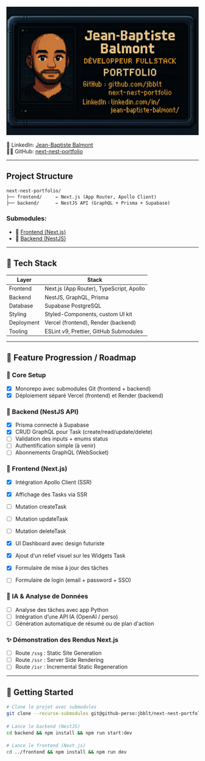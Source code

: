 ![Jean-Baptiste Pixel Portrait](./assets/jean-baptiste-balmont-pixel.png)

  🔗 LinkedIn: [Jean-Baptiste Balmont](https://www.linkedin.com/in/jean-baptiste-balmont/)  
  🧑‍💻 GitHub: [next-nest-portfolio](https://github.com/jbblt/next-nest-portfolio)

---

## Project Structure

```
next-nest-portfolio/
├── frontend/     ← Next.js (App Router, Apollo Client)
├── backend/      ← NestJS API (GraphQL + Prisma + Supabase)
```

### Submodules:
- 🔹 [Frontend (Next.js)](https://github.com/jbblt/next-nest-portfolio-frontend)
- 🔹 [Backend (NestJS)](https://github.com/jbblt/next-nest-portfolio-backend)

---

## 🚀 Tech Stack

| Layer       | Stack                                         |
|-------------|-----------------------------------------------|
| Frontend    | Next.js (App Router), TypeScript, Apollo      |
| Backend     | NestJS, GraphQL, Prisma                       |
| Database    | Supabase PostgreSQL                           |
| Styling     | Styled-Components, custom UI kit              |
| Deployment  | Vercel (frontend), Render (backend)           |
| Tooling     | ESLint v9, Prettier, GitHub Submodules        |

---

## 🔹 Feature Progression / Roadmap

### 🔄 Core Setup
- [x] Monorepo avec submodules Git (frontend + backend)
- [x] Déploiement séparé Vercel (frontend) et Render (backend)

### 🔹 Backend (NestJS API)
- [x] Prisma connecté à Supabase
- [x] CRUD GraphQL pour Task (create/read/update/delete)
- [ ] Validation des inputs + enums status
- [ ] Authentification simple (à venir)
- [ ] Abonnements GraphQL (WebSocket)

### 🔹 Frontend (Next.js)
- [x] Intégration Apollo Client (SSR)
- [x] Affichage des Tasks via SSR
- [ ] Mutation createTask
- [ ] Mutation updateTask
- [ ] Mutation deleteTask
- [x] UI Dashboard avec design futuriste
- [x] Ajout d'un relief visuel sur les Widgets Task
- [x] Formulaire de mise à jour des tâches
- [ ] Formulaire de login (email + password + SSO)


### 🧠 IA & Analyse de Données
- [ ] Analyse des tâches avec app Python
- [ ] Intégration d’une API IA (OpenAI / perso)
- [ ] Génération automatique de résumé ou de plan d'action

### ✨ Démonstration des Rendus Next.js
- [ ] Route `/ssg` : Static Site Generation
- [ ] Route `/ssr` : Server Side Rendering
- [ ] Route `/isr` : Incremental Static Regeneration

---

## 🔎 Getting Started

```bash
# Clone le projet avec submodules
git clone --recurse-submodules git@github-perso:jbblt/next-nest-portfolio.git

# Lance le backend (NestJS)
cd backend && npm install && npm run start:dev

# Lance le frontend (Next.js)
cd ../frontend && npm install && npm run dev
```
